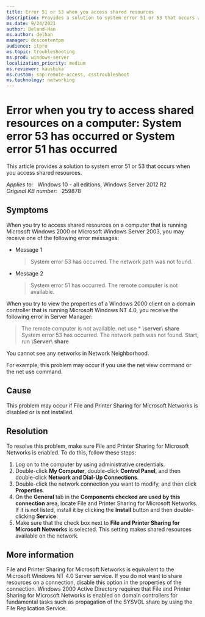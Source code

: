 ```yaml
---
title: Error 51 or 53 when you access shared resources
description: Provides a solution to system error 51 or 53 that occurs when you access shared resources.
ms.date: 9/24/2021
author: Deland-Han
ms.author: delhan
manager: dcscontentpm
audience: itpro
ms.topic: troubleshooting
ms.prod: windows-server
localization_priority: medium
ms.reviewer: kaushika
ms.custom: sap:remote-access, csstroubleshoot
ms.technology: networking
---
```

# Error when you try to access shared resources on a computer: System error 53 has occurred or System error 51 has occurred

This article provides a solution to system error 51 or 53 that occurs when you access shared resources.

_Applies to:_ &nbsp; Windows 10 - all editions, Windows Server 2012 R2  
_Original KB number:_ &nbsp; 259878

## Symptoms

When you try to access shared resources on a computer that is running Microsoft Windows 2000 or Microsoft Windows Server 2003, you may receive one of the following error messages:

- Message 1

    > System error 53 has occurred. The network path was not found.

- Message 2

    > System error 51 has occurred. The remote computer is not available.

When you try to view the properties of a Windows 2000 client on a domain controller that is running Microsoft Windows NT 4.0, you receive the following error in Server Manager:

> The remote computer is not available. net use * \\**server**\ **share**  
System error 53 has occurred. The network path was not found. Start, run \\**Server**\ **share**  

You cannot see any networks in Network Neighborhood.

For example, this problem may occur if you use the net view command or the net use command.

## Cause

This problem may occur if File and Printer Sharing for Microsoft Networks is disabled or is not installed.

## Resolution

To resolve this problem, make sure File and Printer Sharing for Microsoft Networks is enabled. To do this, follow these steps:

1. Log on to the computer by using administrative credentials.
2. Double-click **My Computer**, double-click **Control Panel**, and then double-click **Network and Dial-Up Connections**.
3. Double-click the network connection you want to modify, and then click **Properties**.
4. On the **General** tab in the **Components checked are used by this connection** area, locate File and Printer Sharing for Microsoft Networks. If it is not listed, install it by clicking the **Install** button and then double-clicking **Service**.
5. Make sure that the check box next to **File and Printer Sharing for Microsoft Networks** is selected. This setting makes shared resources available on the network.

## More information

File and Printer Sharing for Microsoft Networks is equivalent to the Microsoft Windows NT 4.0 Server service. If you do not want to share resources on a connection, disable this option in the properties of the connection. Windows 2000 Active Directory requires that File and Printer Sharing for Microsoft Networks is enabled on domain controllers for fundamental tasks such as propagation of the SYSVOL share by using the File Replication Service.
